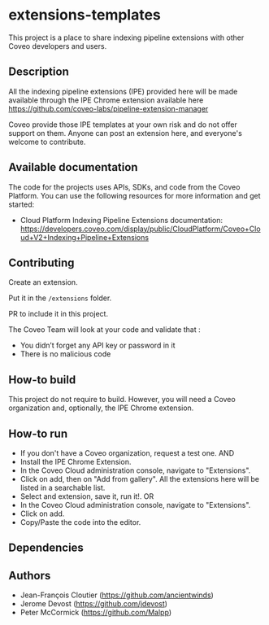 # extensions-templates
This project is a place to share indexing pipeline extensions with other Coveo developers and users.

## Description
All the indexing pipeline extensions (IPE) provided here will be made available through the IPE Chrome extension available here https://github.com/coveo-labs/pipeline-extension-manager

Coveo provide those IPE templates at your own risk and do not offer support on them. Anyone can post an extension here, and everyone's welcome to contribute.

## Available documentation
The code for the projects uses APIs, SDKs, and code from the Coveo Platform. You can use the following resources for more information and get started:

- Cloud Platform Indexing Pipeline Extensions documentation: https://developers.coveo.com/display/public/CloudPlatform/Coveo+Cloud+V2+Indexing+Pipeline+Extensions

## Contributing
Create an extension.

Put it in the `/extensions` folder.

PR to include it in this project.

The Coveo Team will look at your code and validate that :
- You didn’t forget any API key or password in it
- There is no malicious code

## How-to build
This project do not require to build. However, you will need a Coveo organization and, optionally, the IPE Chrome extension.

## How-to run
- If you don't have a Coveo organization, request a test one.
AND
- Install the IPE Chrome Extension.
- In the Coveo Cloud administration console, navigate to "Extensions".
- Click on add, then on "Add from gallery". All the extensions here will be listed in a searchable list.
- Select and extension, save it, run it!.
OR
- In the Coveo Cloud administration console, navigate to "Extensions".
- Click on add.
- Copy/Paste the code into the editor.

## Dependencies

## Authors
- Jean-François Cloutier (https://github.com/ancientwinds)
- Jerome Devost (https://github.com/jdevost)
- Peter McCormick (https://github.com/Malpp)
